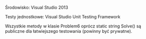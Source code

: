 Środowisko: Visual Studio 2013

Testy jednostkowe: Visual Studio Unit Testing Framework

Wszystkie metody w klasie Problem6 oprócz static string Solve() są publiczne dla łatwiejszego testowania (powinny być prywatne).
